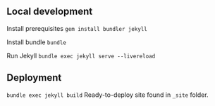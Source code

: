 ## Local development
Install prerequisites
`gem install bundler jekyll`

Install bundle
`bundle`

Run Jekyll
`bundle exec jekyll serve --livereload`

## Deployment
`bundle exec jekyll build`
Ready-to-deploy site found in `_site` folder.
